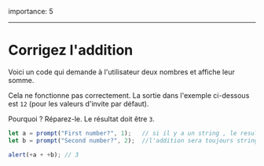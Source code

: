 importance: 5

---

# Corrigez l'addition

Voici un code qui demande à l'utilisateur deux nombres et affiche leur somme.

Cela ne fonctionne pas correctement. La sortie dans l'exemple ci-dessous est `12` (pour les valeurs d'invite par défaut).

Pourquoi ? Réparez-le. Le résultat doit être `3`.

```js run
let a = prompt("First number?", 1);   // si il y a un string , le resulta de 
let b = prompt("Second number?", 2);  //l'addition sera toujours string , il fautdonc les convertir // 

alert(+a + +b); // 3    
```
